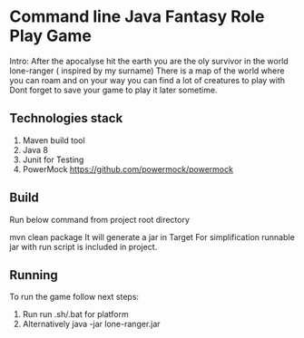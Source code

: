 Command line Java Fantasy Role Play Game
==========================
Intro: After the apocalyse hit the earth you are the oly survivor in the world lone-ranger ( inspired by my surname)
There is a map of the world where you can roam and on your way you can find a lot of creatures to play with
Dont forget to save your game to play it later sometime.

Technologies stack
------------------
1. Maven build tool
2. Java 8
3. Junit for Testing
4. PowerMock https://github.com/powermock/powermock

Build
------
Run below command from project root directory

mvn clean package
It will generate a jar in Target
For simplification runnable jar with run script is included in project.

Running
--------
To run the game follow next steps:
1. Run run .sh/.bat for platform
2. Alternatively java -jar lone-ranger.jar

 

